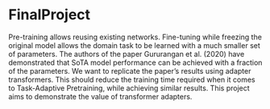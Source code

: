 # FinalProject
Pre-training allows reusing existing networks. Fine-tuning while freezing the original model allows the domain task to be learned with a much smaller set of parameters. The authors of the paper Gururangan et al. (2020)  have demonstrated that SoTA model performance can be achieved with a fraction of the parameters.  We want to replicate the paper’s results using adapter transformers. This should reduce the training time required when it comes to Task-Adaptive Pretraining, while achieving similar results. This project aims to demonstrate the value of transformer adapters.
